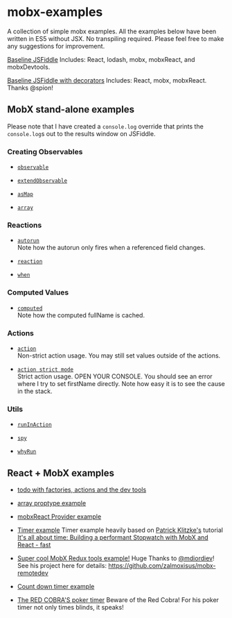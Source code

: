 # mobx-examples
A collection of simple mobx examples.  All the examples below have been written in ES5 without JSX.  No transpiling required.
Please feel free to make any suggestions for improvement.

[Baseline JSFiddle](https://jsfiddle.net/gh/get/library/pure/mattruby/mobx-examples/tree/master/baseline)
Includes: React, lodash, mobx, mobxReact, and mobxDevtools.

[Baseline JSFiddle with decorators](https://jsfiddle.net/c569stm5/)
Includes: React, mobx, mobxReact. Thanks @spion!

## MobX stand-alone examples
Please note that I have created a `console.log` override that prints the
`console.log`s out to the results window on JSFiddle.

### Creating Observables

* [`observable`](https://jsfiddle.net/gh/get/library/pure/mattruby/mobx-examples/tree/master/mobx-standalone/35-observable)

* [`extendObservable`](https://jsfiddle.net/gh/get/library/pure/mattruby/mobx-examples/tree/master/mobx-standalone/30-extendObservable)

* [`asMap`](https://jsfiddle.net/gh/get/library/pure/mattruby/mobx-examples/tree/master/mobx-standalone/40-map)

* [`array`](https://jsfiddle.net/gh/get/library/pure/mattruby/mobx-examples/tree/master/mobx-standalone/110-array)

### Reactions

* [`autorun`](https://jsfiddle.net/gh/get/library/pure/mattruby/mobx-examples/tree/master/mobx-standalone/00-autorun)  
Note how the autorun only fires when a referenced field changes.

* [`reaction`](https://jsfiddle.net/gh/get/library/pure/mattruby/mobx-examples/tree/master/mobx-standalone/70-reaction)

* [`when`](https://jsfiddle.net/gh/get/library/pure/mattruby/mobx-examples/tree/master/mobx-standalone/60-when)

### Computed Values

* [`computed`](https://jsfiddle.net/gh/get/library/pure/mattruby/mobx-examples/tree/master/mobx-standalone/10-computed)  
Note how the computed fullName is cached.

### Actions

* [`action`](https://jsfiddle.net/gh/get/library/pure/mattruby/mobx-examples/tree/master/mobx-standalone/50-action)  
Non-strict action usage.  You may still set values outside of the actions.

* [`action strict mode`](https://jsfiddle.net/gh/get/library/pure/mattruby/mobx-examples/tree/master/mobx-standalone/51-action-strict)  
Strict action usage.  OPEN YOUR CONSOLE.  You should see an error where I try to set firstName directly.
Note how easy it is to see the cause in the stack.

### Utils

* [`runInAction`](https://jsfiddle.net/gh/get/library/pure/mattruby/mobx-examples/tree/master/mobx-standalone/20-runInAction)

* [`spy`](https://jsfiddle.net/gh/get/library/pure/mattruby/mobx-examples/tree/master/mobx-standalone/80-spy)

* [`whyRun`](https://jsfiddle.net/gh/get/library/pure/mattruby/mobx-examples/tree/master/mobx-standalone/90-whyRun)

## React + MobX examples

* [todo with factories, actions and the dev tools](https://jsfiddle.net/gh/get/library/pure/mattruby/mobx-examples/tree/master/react-examples/00-todo)

* [array proptype example](https://jsfiddle.net/gh/get/library/pure/mattruby/mobx-examples/tree/master/react-examples/10-array-propType)

* [mobxReact Provider example](https://jsfiddle.net/gh/get/library/pure/mattruby/mobx-examples/tree/master/react-examples/20-provider)

* [Timer example](https://jsfiddle.net/gh/get/library/pure/mattruby/mobx-examples/tree/master/react-examples/30-timer-tutorial)
Timer example heavily based on [Patrick Klitzke's](https://github.com/philolo1) tutorial [It's all about time: Building a performant Stopwatch with MobX and React - fast](https://onsen.io/blog/mobx-tutorial-react-stopwatch/)

* [Super cool MobX Redux tools example!](https://jsfiddle.net/gh/get/library/pure/mattruby/mobx-examples/tree/master/react-examples/40-todo-Redux-devtools)
Huge Thanks to [@mdiordiev](https://twitter.com/mdiordiev)!  See his project here for details: https://github.com/zalmoxisus/mobx-remotedev

* [Count down timer example](https://jsfiddle.net/gh/get/library/pure/mattruby/mobx-examples/tree/master/react-examples/60-countdown-timer)

* [The RED COBRA'S poker timer](https://jsfiddle.net/gh/get/library/pure/mattruby/mobx-examples/tree/master/react-examples/50-poker-timer)
Beware of the Red Cobra! For his poker timer not only times blinds, it speaks!
